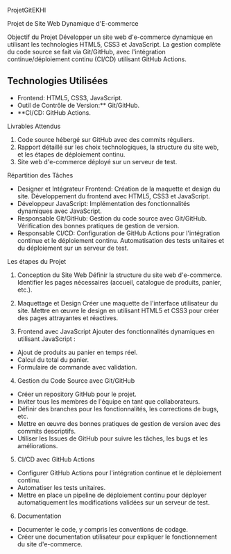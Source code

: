 ProjetGitEKHI

Projet de Site Web Dynamique d'E-commerce

Objectif du Projet
Développer un site web d'e-commerce dynamique en utilisant les technologies HTML5, CSS3 et JavaScript. La gestion complète du code source se fait via Git/GitHub, avec l'intégration continue/déploiement continu (CI/CD) utilisant GitHub Actions.

## Technologies Utilisées
- Frontend: HTML5, CSS3, JavaScript.
- Outil de Contrôle de Version:** Git/GitHub.
- **CI/CD: GitHub Actions.

Livrables Attendus
1. Code source hébergé sur GitHub avec des commits réguliers.
2. Rapport détaillé sur les choix technologiques, la structure du site web, et les étapes de déploiement continu.
3. Site web d'e-commerce déployé sur un serveur de test.

Répartition des Tâches
- Designer et Intégrateur Frontend: Création de la maquette et design du site. Développement du frontend avec HTML5, CSS3 et JavaScript.
- Développeur JavaScript: Implémentation des fonctionnalités dynamiques avec JavaScript.
- Responsable Git/GitHub: Gestion du code source avec Git/GitHub. Vérification des bonnes pratiques de gestion de version.
- Responsable CI/CD: Configuration de GitHub Actions pour l'intégration continue et le déploiement continu. Automatisation des tests unitaires et du déploiement sur un serveur de test.

Les étapes du Projet

1. Conception du Site Web
Définir la structure du site web d'e-commerce. Identifier les pages nécessaires (accueil, catalogue de produits, panier, etc.).

2. Maquettage et Design
Créer une maquette de l'interface utilisateur du site. Mettre en œuvre le design en utilisant HTML5 et CSS3 pour créer des pages attrayantes et réactives.

3. Frontend avec JavaScript
Ajouter des fonctionnalités dynamiques en utilisant JavaScript :
- Ajout de produits au panier en temps réel.
- Calcul du total du panier.
- Formulaire de commande avec validation.

4. Gestion du Code Source avec Git/GitHub
- Créer un repository GitHub pour le projet.
- Inviter tous les membres de l'équipe en tant que collaborateurs.
- Définir des branches pour les fonctionnalités, les corrections de bugs, etc.
- Mettre en œuvre des bonnes pratiques de gestion de version avec des commits descriptifs.
- Utiliser les Issues de GitHub pour suivre les tâches, les bugs et les améliorations.

5. CI/CD avec GitHub Actions
- Configurer GitHub Actions pour l'intégration continue et le déploiement continu.
- Automatiser les tests unitaires.
- Mettre en place un pipeline de déploiement continu pour déployer automatiquement les modifications validées sur un serveur de test.

6. Documentation
- Documenter le code, y compris les conventions de codage.
- Créer une documentation utilisateur pour expliquer le fonctionnement du site d'e-commerce.
